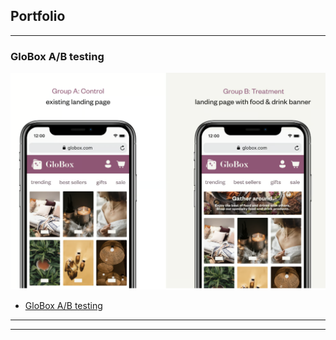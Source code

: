 ## Portfolio

---

### GloBox A/B testing 

<img src="images/GloBox_Project_logo.png?raw=true"/>


- [GloBox A/B testing](http://example.com/)


---




---

